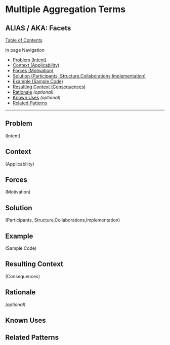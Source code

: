 # Multiple Aggregation Terms

## ALIAS / AKA: Facets

[Table of Contents](/README.md)

In page Navigation

* [Problem (Intent)](#problem)
* [Context (Applicability)](#context)
* [Forces (Motivation)](#forces)
* [Solution (Participants, Structure,Collaborations,Implementation)](#solution)
* [Example (Sample Code)](#example)
* [Resulting Context (Consequences)](#resulting-context)
* [Rationale](#rationale) *(optional)*
* [Known Uses](#known-uses) *(optional)*
* [Related Patterns](#related-patterns)

---

## Problem
(Intent)

## Context
(Applicability)

## Forces
(Motivation)

## Solution
(Participants, Structure,Collaborations,Implementation)

## Example
(Sample Code)

## Resulting Context
(Consequences)

## Rationale
*(optional)*

## Known Uses

## Related Patterns
